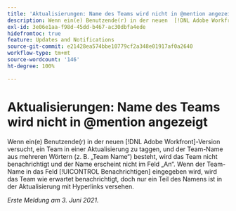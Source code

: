 ```yaml
---
title: 'Aktualisierungen: Name des Teams wird nicht in @mention angezeigt'
description: Wenn ein(e) Benutzende(r) in der neuen  [!DNL Adobe Workfront] -Version versucht, ein Team in einer Aktualisierung zu taggen, und der Team-Name aus mehreren Wörtern (z. B. „Team Name“) besteht, wird das Team nicht benachrichtigt und der Name erscheint nicht im Feld „An“. Wenn der Team-Name in das Feld [!UICONTROL Benachrichtigen] eingegeben wird, wird das Team wie erwartet benachrichtigt, doch nur ein Teil des Namens ist in der Aktualisierung mit Hyperlinks versehen.
exl-id: 3e06e1aa-f98d-45dd-b467-ac30dbfa4ede
hidefromtoc: true
feature: Updates and Notifications
source-git-commit: e21428ea574bbe10779cf2a348e01917af0a2640
workflow-type: tm+mt
source-wordcount: '146'
ht-degree: 100%

---
```


# Aktualisierungen: Name des Teams wird nicht in @mention angezeigt

<!--Valid issue, won't fix-->

Wenn ein(e) Benutzende(r) in der neuen [!DNL Adobe Workfront]-Version versucht, ein Team in einer Aktualisierung zu taggen, und der Team-Name aus mehreren Wörtern (z. B. „Team Name“) besteht, wird das Team nicht benachrichtigt und der Name erscheint nicht im Feld „An“. Wenn der Team-Name in das Feld [!UICONTROL Benachrichtigen] eingegeben wird, wird das Team wie erwartet benachrichtigt, doch nur ein Teil des Namens ist in der Aktualisierung mit Hyperlinks versehen.

_Erste Meldung am 3. Juni 2021._
